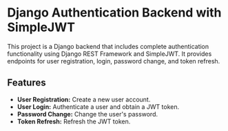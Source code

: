# Django Authentication Backend with SimpleJWT

This project is a Django backend that includes complete authentication functionality using Django REST Framework and SimpleJWT. It provides endpoints for user registration, login, password change, and token refresh.

## Features

- **User Registration:** Create a new user account.
- **User Login:** Authenticate a user and obtain a JWT token.
- **Password Change:** Change the user's password.
- **Token Refresh:** Refresh the JWT token.
